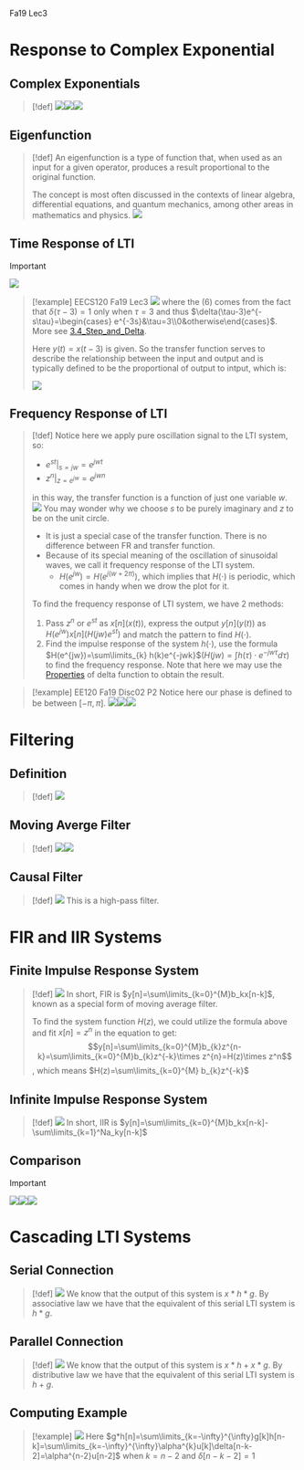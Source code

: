 Fa19 Lec3


# Response to Complex Exponential
## Complex Exponentials
> [!def]
> ![](Filters.assets/image-20240407143914815.png)![](Filters.assets/image-20240413102204337.png)![](Filters.assets/image-20240413102212492.png)







## Eigenfunction
> [!def]
>   An eigenfunction is a type of function that, when used as an input for a given operator, produces a result proportional to the original function. 
>   
>   The concept is most often discussed in the contexts of linear algebra, differential equations, and quantum mechanics, among other areas in mathematics and physics.
>   ![](Filters.assets/image-20240407143831570.png)



## Time Response of LTI
> [!important]
> ![](Filters.assets/image-20240407143933029.png) 

> [!example] EECS120 Fa19 Lec3
> ![](Filters.assets/image-20240407144025948.png)
> where the $(6)$ comes from the fact that $\delta(\tau - 3) = 1$ only when $\tau = 3$ and thus $\delta(\tau-3)e^{-s\tau}=\begin{cases} e^{-3s}&\tau=3\\0&otherwise\end{cases}$. More see [3.4_Step_and_Delta](../../../Mathematics/Differential_Equations/MIT_18.03SC/3.4_Step_and_Delta.md).
> 
> Here $y(t) = x(t-3)$ is given. So the transfer function serves to describe the relationship between the input and output and is typically defined to be the proportional of output to intput, which is:
> 
> ![](Filters.assets/image-20240407145147376.png)




## Frequency Response of LTI
> [!def]
> Notice here we apply pure oscillation signal to the LTI system, so:
> - $e^{st}\big|_{s=jw}=e^{jwt}$
> - $z^n\big|_{z=e^{jw}}=e^{jwn}$
> 
> in this way, the transfer function is a function of just one variable $w$. 
> ![](Filters.assets/image-20240407145622136.png)
> You may wonder why we choose $s$ to be purely imaginary and $z$ to be on the unit circle. 
> - It is just a special case of the transfer function. There is no difference between FR and transfer function.
> - Because of its special meaning of the oscillation of sinusoidal waves, we call it frequency response of the LTI system.
> 	- $H(e^{jw}) = H(e^{j(w+2\pi)})$, which implies that $H(\cdot)$ is periodic, which comes in handy when we drow the plot for it. 
> 
> To find the frequency response of LTI system, we have 2 methods:
> 1. Pass $z^n$ or $e^{st}$ as $x[n]$($x(t)$), express the output $y[n](y(t))$ as $H(e^{jw})x[n](H(jw)e^{st})$ and match the pattern to find $H(\cdot)$.
> 2. Find the impulse response of the system $h(\cdot)$, use the formula $H(e^{jw})=\sum\limits_{k} h(k)e^{-jwk}$($H(jw)=\int h(\tau)\cdot e^{-jw\tau}d\tau$) to find the frequency response. Note that here we may use the [Properties](../../../Mathematics/Differential_Equations/MIT_18.03SC/3.4_Step_and_Delta.md#Properties**⭐**) of delta function to obtain the result.

> [!example] EE120 Fa19 Disc02 P2
> Notice here our phase is defined to be between $[-\pi, \pi]$.
> ![](Filters.assets/8aba1b577a4f2e2cca3fee62ecc8faf9_MD5.jpeg)![](Filters.assets/3afdcedac7455d9f55816254bb723c49_MD5.jpeg)![](Filters.assets/61ac531007c87f2bf556250bcf9c9808_MD5.jpeg)
> 






# Filtering
## Definition
> [!def]
> ![](Filters.assets/image-20240407145822574.png)




## Moving Averge Filter
> [!def]
> ![](Filters.assets/image-20240407150051241.png)![](Filters.assets/image-20240407150234699.png)



## Causal Filter
> [!def]
> ![](Filters.assets/image-20240407150341727.png)
> This is a high-pass filter.




# FIR and IIR Systems
## Finite Impulse Response System
> [!def]
> ![](Filters.assets/image-20240407150800339.png)
> In short, FIR is $y[n]=\sum\limits_{k=0}^{M}b_kx[n-k]$, known as a special form of moving average filter.
> 
> To find the system function $H(z)$, we could utilize the formula above and fit $x[n]=z^n$ in the equation to get:
> $$y[n]=\sum\limits_{k=0}^{M}b_{k}z^{n-k}=\sum\limits_{k=0}^{M}b_{k}z^{-k}\times z^{n}=H(z)\times z^n$$, which means $H(z)=\sum\limits_{k=0}^{M} b_{k}z^{-k}$



## Infinite Impulse Response System
> [!def]
> ![](Filters.assets/image-20240407151008327.png)
> In short, IIR is $y[n]=\sum\limits_{k=0}^{M}b_kx[n-k]-\sum\limits_{k=1}^Na_ky[n-k]$



## Comparison
> [!important]
> ![](Filters.assets/image-20240420172650566.png)![](Filters.assets/image-20240420172708941.png)![](Filters.assets/image-20240420172730597.png)








# Cascading LTI Systems
## Serial Connection
> [!def]
> ![](Filters.assets/image-20240413192924372.png)
> We know that the output of this system is $x*h*g$. By associative law we have that the equivalent of this serial LTI system is $h*g$.





## Parallel Connection
> [!def]
> ![](Filters.assets/image-20240413193050869.png)
> We know that the output of this system is $x*h+x*g$. By distributive law we have that the equivalent of this serial LTI system is $h+g$.






## Computing Example
> [!example]
> ![](Filters.assets/image-20240413120143227.png)
> Here $g*h[n]=\sum\limits_{k=-\infty}^{\infty}g[k]h[n-k]=\sum\limits_{k=-\infty}^{\infty}\alpha^{k}u[k]\delta[n-k-2]=\alpha^{n-2}u[n-2]$ when $k=n-2$ and $\delta[n-k-2]=1$







